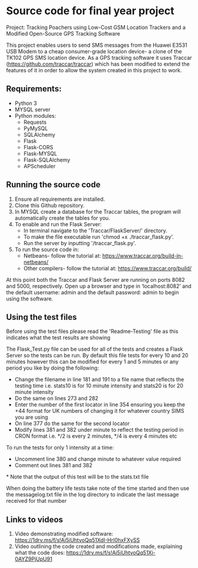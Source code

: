 # Source code for final year project

Project: Tracking Poachers using Low-Cost GSM Location Trackers and a Modified Open-Source GPS Tracking Software

This project enables users to send SMS messages from the Huawei E3531 USB Modem to a cheap consumer-grade location device- a clone of the TK102 GPS SMS location device. As a GPS tracking software it uses Traccar (https://github.com/traccar/traccar) which has been modified to extend the features of it in order to allow the system created in this project to work.

## Requirements:

* Python 3
* MYSQL server
* Python modules:
  * Requests
  * PyMySQL
  * SQLAlchemy
  * Flask
  * Flask-CORS
  * Flask-MYSQL
  * Flask-SQLAlchemy
  * APScheduler

## Running the source code

1. Ensure all requirements are installed.
2. Clone this Github repository.
3. In MYSQL create a database for the Traccar tables, the program will automatically
create the tables for you.
4. To enable and run the Flask Server:
     * In terminal navigate to the 'Traccar/FlaskServer/' directory.
     * To make the file executable run 'chmod +x ./traccar_flask.py'.
     * Run the server by inputting '/traccar_flask.py'.
5. To run the source code in:
     * Netbeans- follow the tutorial at: https://www.traccar.org/build-in-netbeans/
     * Other compilers- follow the tutorial at: https://www.traccar.org/build/

At this point both the Traccar and Flask Server are running on ports 8082 and 5000, respectively. Open up a browser and type in ‘localhost:8082’ and the default username: admin and the default password: admin to begin using the software.

## Using the test files

Before using the test files please read the 'Readme-Testing' file as this indicates what the test results are showing

The Flask_Test.py file can be used for all of the tests and creates a Flask Server so the tests can be run. By default this file tests for every 10 and 20 minutes however this can be modified for every 1 and 5 minutes or any period you like by doing the following:

* Change the filename in line 181 and 191 to a file name that reflects the testing time i.e. stats10 is for 10 minute intensity and stats20 is for 20 minute intensity
* Do the same on lines 273 and 282
* Enter the number of the first locator in line 354 ensuring you keep the +44 format for UK numbers of changing it for whatever country SIMS you are using
* On line 377 do the same for the second locator
* Modify lines 381 and 382 under minute to reflect the testing period in CRON format i.e. \*/2 is every 2 minutes, \*/4 is every 4 minutes etc

To run the tests for only 1 intensity at a time:

* Uncomment line 380 and change minute to whatever value required
* Comment out lines 381 and 382

\* Note that the output of this test will be to the stats.txt file

When doing the battery life tests take note of the time started and then use the messagelog.txt file in the log directory to indicate the last message received for that number

## Links to videos

1. Video demonstrating modified software: https://1drv.ms/f/s!Ai5iUhtvoQq51XdI-Hrl0hxFXySS
2. Video outlining the code created and modifications made, explaining what the code does: https://1drv.ms/f/s!Ai5iUhtvoQq51Xi-0AYZ9PjUpU91 
